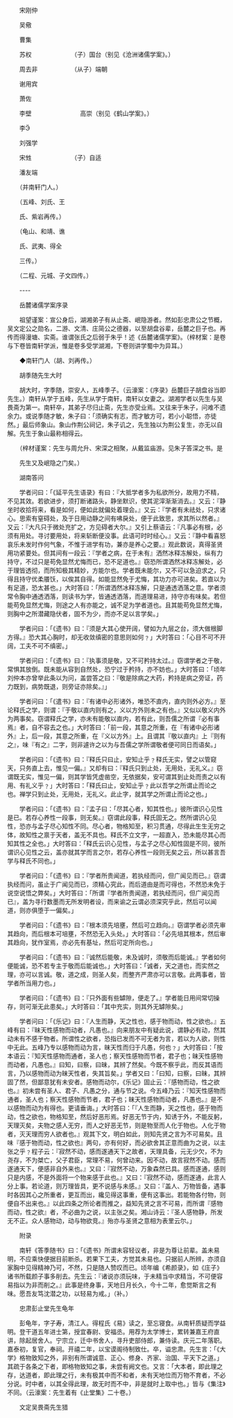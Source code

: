 <!-- { "loadSidebar": true } -->
　　宋刚仲

　　吴儆

　　曹集

　　苏权　　　　　　　（子）国台（别见《沧洲诸儒学案》。）

　　周去非　　　　　　（从子）端朝

　　谢用宾

　　萧佐

　　李壁　　　　　　　　高崇（别见《鹤山学案》。）

　　李

　　刘强学

　　宋甡　　　　　　　（子）自适

　　潘友端

　　（并南轩门人。）

　　（五峰、刘氏、王

　　氏、紫岩再传。）

　　（龟山、和靖、谯

　　氏、武夷、得全

　　三传。）

　　（二程、元城、子文四传。）

　　----

　　岳麓诸儒学案序录

　　祖望谨案：宣公身后，湖湘弟子有从止斋、岷隐游者。然如彭忠肃公之节概，吴文定公之勋名，二游、文清、庄简公之德器，以至胡盘谷辈，岳麓之巨子也。再传而得漫塘、实斋。谁谓张氏之后弱于朱乎！述《岳麓诸儒学案》。（梓材案：是卷与下卷皆南轩学派，惟是卷多受学湖湘，下卷则讲学蜀中为异耳。）

　　◆南轩门人（胡、刘再传。）

　　胡季随先生大时

　　胡大时，字季随，崇安人，五峰季子。（云濠案：《序录》岳麓巨子胡盘谷当即先生。）南轩从学于五峰，先生从学于南轩，南轩以女妻之。湖湘学者以先生与吴畏斋为第一。南轩卒，其弟子尽归止斋，先生亦受业焉。又往来于朱子，问难不遗余力。或说季随才敏，朱子曰：「须确实有志，而才敏方可，若小小聪悟，亦徒然。」最后师象山。象山作荆公祠记，朱子讥之，先生独以为荆公复生，亦无以自解。先生于象山最称相得云。

　　（梓材谨案：先生与周允升、宋深之相聚，从戴监庙游。见朱子答深之书。是

　　先生又及岷隐之门矣。）

　　湖南答问

　　学者问曰：「《延平先生语录》有曰：『大抵学者多为私欲所分，故用力不精，不见其效。若欲进步，须打断诸路头，静坐默识，使其泥滓渐渐消去。』又云：『静坐时收拾将来，看是如何，便如此就偏处着理会。』又云：『学者有未祛处，只求诸心。思索有窒碍处，及于日用动静之间有咈戾处，便于此致思，求其所以然者。』又云：『大凡只于微处充扩之，方见碍者大尔。』又引上蔡语云：『凡事必有根，必须有用处。寻讨要用处，将来斩断便没事。此语可时时经心。』又云：『静中看喜怒哀乐未发时作何气象，不惟于进学有功，兼亦是养心之要。』观此数说，真得圣贤用功紧要处。但其间有一段云：『学者之病，在于未有』洒然冰释冻解处，纵有力持守，不过只是苟免显然尤悔而已，恐不足道也。』窃恐所谓洒然冰释冻解处，必于理皆透彻，而所知极其精妙，方能尔也。学者既未能尔，又不可以急迫求之，只得且持守优柔餍饫，以俟其自得。如能显然免于尤悔，其功力亦可进矣。若直以为有足道，恐太甚也。」大时答曰：「所谓洒然冰释冻解，只是通透洒落之意。学者须常令胸中通透洒落，则读书为学，皆通透洒落，而道理易进，持守亦有味矣。若但能苟免显然尤悔，则途之人有亦能之，诚不足为学者道也。且其能苟免显然尤悔，则胸中之所潜藏隐伏者，固不为少，而亦不足以言学矣。」

　　学者问曰：「《遗书》曰：『须是大其心使开阔，譬如为九层之台，须大做根脚方得。』恐大其心胸时，却无收敛缜密的意思则如何﹖」大时答曰：「心目不可不开阔，工夫不可不缜密。」

　　学者问曰：「《遗书》曰：『执事须是敬，又不可矜持太过。』窃谓学者之于敬，常惧其放倒。既未能从容到自然处，恐宁过于矜持，亦不妨也。」大时答曰：「顷年刘仲本亦曾举此条以为问，盖尝答之曰：『敬是除病之大药，矜持是病之旁证，药力既到，病势既退，则旁证亦除矣。』」

　　学者问曰：「《遣书》曰：『有诸中必形诸外，唯恐不直内，直内则外必方。』至论释氏之学，则谓：『于敬以直内则有之，义以方外则未之有也。』又似以敬义内外为两事矣。窃谓释氏之学，亦未有能敬以直内，若有此，则吾儒之所谓『必有事焉』者，自不容去之也。」大时答曰：「前一段，其意之所重，在『有诸中必形诸外』上，后一段，其意之所重，在『义以方外』上。且谓其『敬以直内』上『则有之』，味『有之』二字，则非遽许之以为与吾儒之学所谓敬者便可同日而语矣。」

　　学者问曰：「《遗书》曰：『释氏只曰止，安知止乎﹖释氏无实，譬之以管窥天，只务直上去，惟见一偏。』又却有曰：『释氏只到止处，无用处，无礼义。』窃谓既无实，惟见一偏，则其学皆凭虚凿空，无依据矣，安可谓其到止处而责之以有用、有礼义乎﹖」大时答曰：「释氏曰止，安知止乎﹖此以吾学之所谓止而论之也。禅学只到止处，无用处，无礼义。此止字，就其学之所谓止而论之也。」

　　学者问曰：「《遗书》曰：『孟子曰：「尽其心者，知其性也。」彼所谓识心见性是已。若存心养性一段事，则无矣。』窃谓此段事，释氏固无之。然所谓识心见性，恐亦与孟子尽心知性不同。尽心者，物格知至，积习贯通，尽得此生生无穷之体，故知性之禀于天者，盖无不具也。释氏不立文字，一超直入，恐未能尽其心而知其性之全也。」大时答曰：「释氏云识心见性，与孟子之尽心知性固是不同，彼所谓识心见性之云，盖亦就其学而言之尔，若存心养性一段则无矣之云，所以甚言吾学与释氏不同也。」

　　学者问曰：「《遗书》曰：『学者所贵闻道，若执经而问，但广闻见而已。』窃谓执经而问，虽止于广闻见而已，须精心究此，而后道由是而可得也，不然恐未免于说空说悟之弊矣。」大时答曰：「所谓『学者所贵闻道，若执经而问，但广闻见而已』，盖为寻行数墨而无所发明者设，而来谕之云谓必须深究乎此，然后可以闻道，则亦俱堕于一偏矣。」

　　学者问曰：「《遗书》曰：『根本须先培壅，然后可立趋向。』窃谓学者必须先审其趋向，而后根本可培壅，不然恐无入头处。」大时答曰：「必先培其根本，然后审其趋向，犹作室焉，亦必先有基址，然后可定所向也。」

　　学者问曰：「《遗书》曰：『诚然后能敬，未及诚时，须敬而后能诚。』学者如何便能诚，恐不若专主于敬而后能诚也。」大时答曰：「诚者，天之道也，而实然之理，亦可以言诚。敬，道之成，则圣人矣，而整齐严肃亦可以言敬。此两事者，皆学者所当用力也。」

　　学者问曰：「《遗书》曰：『只外面有些罅隙，便走了。』学者能日用间常切操存，则可渐无此患矣。」大时答曰：「其中充实，则其外无罅隙矣。」

　　学者问曰：「《乐记》曰：『人生而静，天之性也，感于物而动，性之欲也。』五峰有曰：『昧天性感物而动者，凡愚也。』向来朋友中有疑此说，谓静必有动，然其动未有不感于物者。所谓性之欲者，恐指已发而不可无者为言，若以为人欲，则性中无此。五峰乃专以感物而动为言，昧天性而归于凡愚，何也﹖」大时答曰：「按本语云：『知天性感物而通者，圣人也；察天性感物而节者，君子也；昧天性感物而动者，凡愚也。』曰知，曰察，曰昧，其辨了然矣。今既不察乎此，而反其语而言，乃以感物而动为昧天性者，失其旨矣。」学者又曰：「曰知，曰察，曰昧，其辨固了然，但鄙意犹有未安者。感物而动尔，《乐记》固止云：『感物而动，性之欲也。』初未尝有圣人、君子、凡愚之分，通与节之说。今五峰乃云：『知天性感物而通者，圣人也；察天性感物而节者，君子也；昧天性感物而动者，凡愚也。』是不以感物而动为有得也。更请垂诲。」大时答曰：「『人生而静，天之性也，感于物而动，性之欲也，物格知至，然后好恶形焉。好恶无节于内，知诱于外，不能反躬，天理灭矣，夫物之感人无穷，而人之好恶无节，则是物至而人化于物也。人化于物者，灭天理而穷人欲者也。』观其下文，明白如此，则知先贤之言为不可易矣。且味『感于物而动，性之欲也』两句，亦有何好，而必欲舍其正意而曲为之说，以主张之乎﹖程子云：『寂然不动，感而遂通天下之故者，天理具备，元无少欠，不为尧存，不为桀亡，父子君臣，常理不易，何曾动来。因不动，故言寂然不动。感而遂通天下，便感非自外来也。』又曰：『寂然不动，万象森然已具。感而遂通，感则只是内感，不是外面将一个物来感于此也。』又曰：『寂然不动，感而遂通，此言人分上事。若论道，则万理皆具，更不说感与未感。』又曰：『盖人、万物皆备，遇事时各因其心之所重者，更互而出，纔见得这事重，便有这事出。若能物各付物，则便自不出来也。』以此四条之所论者而推之，益知先贤之言不可易，而所谓『感物而动，性之欲』者，不必曲为之说，以主张之矣。湘山诗云：『圣人感物静，所发无不正。众人感物动，动与物欲竞。』殆亦与圣贤之意相为表里云尔。」

　　附录

　　南轩《答季随书》曰：「《遗书》所谓未容轻议者，非是为尊让前辈。盖未易明，不应乘快便据目前断杀。若果下工夫，方觉其未易也。只据前人所辨，亦须自家胸中见得精神乃可，不然，只是随人赞叹而已。顷年编《希颜录》，如《庄子》诸书所载颜子事多削去。先生云：『诸说亦须玩味，于未精当中求精当，不可便容易指以为非而削之。』此事是终身事，天地日月长久，今十二年，愈觉斯言之有味。愿吾友笃沈潜之功，以轻易为戒。」（补。）

　　忠肃彭止堂先生龟年

　　彭龟年，字子寿，清江人。得程氏《易》读之，至忘寝食。从南轩质疑而学益明。登干道五年进士第，授宜春尉、安福丞。用荐为太学博士，累转兼嘉王府直讲，除起居舍人。宁宗立，迁中书舍人，寻升吏部侍郎，兼侍读。庆元二年落职。嘉泰初，复官，奉祠。开禧二年，以宝谟阁待制致仕。卒，谥忠肃。先生言：「《大学》格物致知之外，非别有所谓诚意、正心、修身、齐家、治国、平天下之道。」其疏于各条之下者，即格物致知之事，未尝有阙文也。又言：「大本者，即此理之存，达道者，即此理之行，未有极其中而不和者，未有天地位而万物不育者，不必分说。时中者，以其全得此理，故无时而不中，非是就时上取中也。」皆与《集注》不同。（云濠案：先生着有《止堂集》二十卷。）

　　文定吴畏斋先生猎　　


